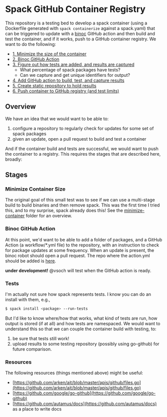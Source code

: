 # Spack GitHub Container Registry

This repository is a testing bed to develop a spack container (using a Dockerfile 
generated with `spack containerize` against a spack.yaml) that can be triggered
to update with a [binoc](https://github.com/autamus/binoc) GitHub action
and then build and test the container, and if it works, push to a GitHub container
registry. We want to do the following:

 - [1. Minimize the size of the container](#minimize-container-size)
 - [2. Binoc GitHub Action](#binoc-github-action)
 - [3. Figure out how tests are added, and results are captured](#tests)
   - What percentage of spack packages have tests?
   - Can we capture and get unique identifiers for output?
 - [4. Add GitHub action to build, test, and capture results](#)
 - [5. Create static repository to hold results](#)
 - [6. Push container to GitHub registry (and test limits)](#)
  
## Overview

We have an idea that we would want to be able to:

1. configure a repository to regularly check for updates for some set of spack packages
2. given an update, open a pull request to build and test a container

And if the container build and tests are successful, we would want to push
the container to a registry. This requires the stages that are described here,
broadly:

## Stages

### Minimize Container Size

The original goal of this small test was to see if we can use a multi-stage
build to build binaries and then remove spack. This was the first time I tried this,
and to my surprise, spack already does this! See the [minimize-container](minimize-container)
folder for an overview.

### Binoc GitHub Action

At this point, we'd want to be able to add a folder of packages, and 
a GitHub Action (a workflow/*.yml file) to the repository, with an 
instruction to check for package updates at some frequency. When an update is
present, the binoc robot should open a pull request. The repo where
the action.yml should be added is [here](https://github.com/autamus/binoc).

**under development!** @vsoch will test when the GitHub action is ready.

### Tests

I'm actually not sure how spack represents tests. I know you can do an install with
them, e.g.,

```bash
$ spack install <package> --run-tests
```
But I'd like to know where/how that works, what kind of tests are run, how
output is stored (if at all) and how tests are namespaced. We would want to
understand this so that we can couple the container build with testing, to:

1. be sure that tests still work!
2. upload results to some testing repository (possibly using go-github) for future comparison.

### Resources

The following resources (things mentioned above) might be useful:

 - [https://github.com/arken/ait/blob/master/apis/github/files.go](https://github.com/arken/ait/blob/master/apis/github/files.go)
 - [https://github.com/google/go-github](https://github.com/google/go-github)
 - [https://github.com/autamus/docs](https://github.com/autamus/docs) as a place to write docs

